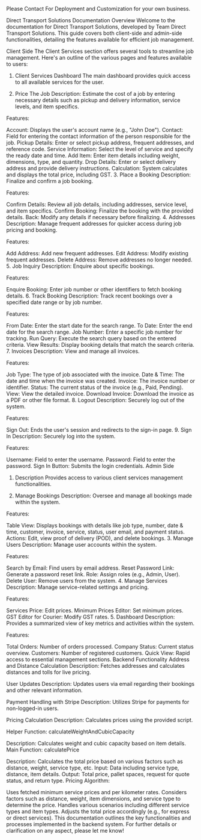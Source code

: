Please Contact For Deployment and Customization for your own business.

Direct Transport Solutions Documentation
Overview
Welcome to the documentation for Direct Transport Solutions, developed by Team Direct Transport Solutions. This guide covers both client-side and admin-side functionalities, detailing the features available for efficient job management.

Client Side
The Client Services section offers several tools to streamline job management. Here's an outline of the various pages and features available to users:

1. Client Services Dashboard
The main dashboard provides quick access to all available services for the user.

2. Price The Job
Description:
Estimate the cost of a job by entering necessary details such as pickup and delivery information, service levels, and item specifics.

Features:

Account: Displays the user's account name (e.g., "John Doe").
Contact: Field for entering the contact information of the person responsible for the job.
Pickup Details: Enter or select pickup address, frequent addresses, and reference code.
Service Information: Select the level of service and specify the ready date and time.
Add Item: Enter item details including weight, dimensions, type, and quantity.
Drop Details: Enter or select delivery address and provide delivery instructions.
Calculation: System calculates and displays the total price, including GST.
3. Place a Booking
Description:
Finalize and confirm a job booking.

Features:

Confirm Details: Review all job details, including addresses, service level, and item specifics.
Confirm Booking: Finalize the booking with the provided details.
Back: Modify any details if necessary before finalizing.
4. Addresses
Description:
Manage frequent addresses for quicker access during job pricing and booking.

Features:

Add Address: Add new frequent addresses.
Edit Address: Modify existing frequent addresses.
Delete Address: Remove addresses no longer needed.
5. Job Inquiry
Description:
Enquire about specific bookings.

Features:

Enquire Booking: Enter job number or other identifiers to fetch booking details.
6. Track Booking
Description:
Track recent bookings over a specified date range or by job number.

Features:

From Date: Enter the start date for the search range.
To Date: Enter the end date for the search range.
Job Number: Enter a specific job number for tracking.
Run Query: Execute the search query based on the entered criteria.
View Results: Display booking details that match the search criteria.
7. Invoices
Description:
View and manage all invoices.

Features:

Job Type: The type of job associated with the invoice.
Date & Time: The date and time when the invoice was created.
Invoice: The invoice number or identifier.
Status: The current status of the invoice (e.g., Paid, Pending).
View: View the detailed invoice.
Download Invoice: Download the invoice as a PDF or other file format.
8. Logout
Description:
Securely log out of the system.

Features:

Sign Out: Ends the user's session and redirects to the sign-in page.
9. Sign In
Description:
Securely log into the system.

Features:

Username: Field to enter the username.
Password: Field to enter the password.
Sign In Button: Submits the login credentials.
Admin Side
1. Description
Provides access to various client services management functionalities.

2. Manage Bookings
Description:
Oversee and manage all bookings made within the system.

Features:

Table View: Displays bookings with details like job type, number, date & time, customer, invoice, service, status, user email, and payment status.
Actions: Edit, view proof of delivery (POD), and delete bookings.
3. Manage Users
Description:
Manage user accounts within the system.

Features:

Search by Email: Find users by email address.
Reset Password Link: Generate a password reset link.
Role: Assign roles (e.g., Admin, User).
Delete User: Remove users from the system.
4. Manage Services
Description:
Manage service-related settings and pricing.

Features:

Services Price: Edit prices.
Minimum Prices Editor: Set minimum prices.
GST Editor for Courier: Modify GST rates.
5. Dashboard
Description:
Provides a summarized view of key metrics and activities within the system.

Features:

Total Orders: Number of orders processed.
Company Status: Current status overview.
Customers: Number of registered customers.
Quick View: Rapid access to essential management sections.
Backend Functionality
Address and Distance Calculation
Description:
Fetches addresses and calculates distances and tolls for live pricing.

User Updates
Description:
Updates users via email regarding their bookings and other relevant information.

Payment Handling with Stripe
Description:
Utilizes Stripe for payments for non-logged-in users.

Pricing Calculation
Description:
Calculates prices using the provided script.

Helper Function: calculateWeightAndCubicCapacity

Description: Calculates weight and cubic capacity based on item details.
Main Function: calculatePrice

Description: Calculates the total price based on various factors such as distance, weight, service type, etc.
Input: Data including service type, distance, item details.
Output: Total price, pallet spaces, request for quote status, and return type.
Pricing Algorithm:

Uses fetched minimum service prices and per kilometer rates.
Considers factors such as distance, weight, item dimensions, and service type to determine the price.
Handles various scenarios including different service types and item types.
Adjusts the total price accordingly (e.g., for express or direct services).
This documentation outlines the key functionalities and processes implemented in the backend system. For further details or clarification on any aspect, please let me know!

